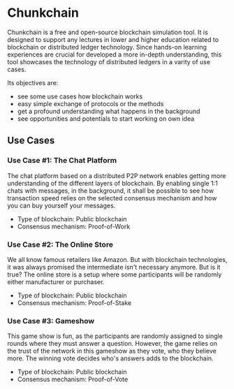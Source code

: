 # Chunkchain

Chunkchain is a free and open-source blockchain simulation tool. It is designed to support any lectures in lower and higher education related to blockchain or distributed ledger technology. Since hands-on learning experiences are crucial for developed a more in-depth understanding, this tool showcases the technology of distributed ledgers in a varity of use cases.

Its objectives are:

* see some use cases how blockchain works
* easy simple exchange of protocols or the methods
* get a profound understanding what happens in the background
* see opportunities and potentials to start working on own idea

## Use Cases

### Use Case #1: The Chat Platform

The chat platform based on a distributed P2P network enables getting more understanding of the different layers of blockchain. By enabling single 1:1 chats with messages, in the background, it shall be possible to see how transaction speed relies on the selected consensus mechanism and how you can buy yourself your messages.

* Type of blockchain: Public blockchain
* Consensus mechanism: Proof-of-Work

### Use Case #2: The Online Store

We all know famous retailers like Amazon. But with blockchain technologies, it was always promised the intermediate isn't necessary anymore. But is it true? The online store is a setup where some participants will be randomly either manufacturer or purchaser.

* Type of blockchain: Public blockchain
* Consensus mechanism: Proof-of-Stake

### Use Case #3: Gameshow

This game show is fun, as the participants are randomly assigned to single rounds where they must answer a question. However, the game relies on the trust of the network in this gameshow as they vote, who they believe more. The winning vote decides who's answers adds to the blockchain.

* Type of blockchain: Public blockchain
* Consensus mechanism: Proof-of-Vote
